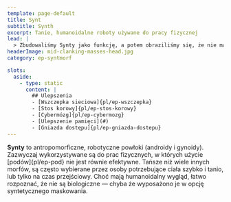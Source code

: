 ```yaml
---
template: page-default
title: Synt
subtitle: Synth
excerpt: Tanie, humanoidalne roboty używane do pracy fizycznej
lead: |
  > Zbudowaliśmy Synty jako funkcję, a potem obraziliśmy się, że nie mają duszy. To nie ich wina, że odbijają nasze chłodne intencje jak lustro.
headerImage: mid-clanking-masses-head.jpg
category: ep-syntmorf

slots:
  aside:
    - type: static
      content: |
        ## Ulepszenia
        - [Wszczepka sieciowa]{pl/ep-wszczepka}
        - [Stos korowy]{pl/ep-stos-korowy}
        - [Cybermózg]{pl/ep-cybermozg}
        - [Ulepszenie pamięci](#)
        - [Gniazda dostępu]{pl/ep-gniazda-dostepu}
---
```

**Synty** to antropomorficzne, robotyczne powłoki (androidy i gynoidy). Zazwyczaj wykorzystywane są do prac fizycznych, w których użycie [podów]{pl/ep-pod} nie jest równie efektywne. Tańsze niż wiele innych morfów, są często wybierane przez osoby potrzebujące ciała szybko i tanio, lub tylko na czas przejściowy. Choć mają humanoidalny wygląd, łatwo rozpoznać, że nie są biologiczne — chyba że wyposażono je w opcję syntetycznego maskowania.
